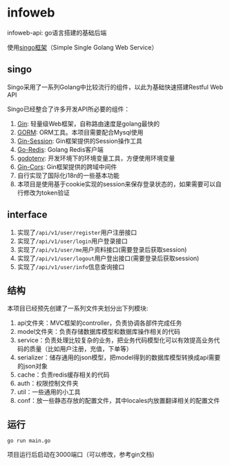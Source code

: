 # infoweb

infoweb-api: go语言搭建的基础后端

使用[singo框架](https://singo.gourouting.com/)（Simple Single Golang Web Service）

## singo

Singo采用了一系列Golang中比较流行的组件，以此为基础快速搭建Restful Web API

Singo已经整合了许多开发API所必要的组件：

1. [Gin](https://github.com/gin-gonic/gin): 轻量级Web框架，自称路由速度是golang最快的 
2. [GORM](http://gorm.io/docs/index.html): ORM工具。本项目需要配合Mysql使用 
3. [Gin-Session](https://github.com/gin-contrib/sessions): Gin框架提供的Session操作工具
4. [Go-Redis](https://github.com/go-redis/redis): Golang Redis客户端
5. [godotenv](https://github.com/joho/godotenv): 开发环境下的环境变量工具，方便使用环境变量
6. [Gin-Cors](https://github.com/gin-contrib/cors): Gin框架提供的跨域中间件
7. 自行实现了国际化i18n的一些基本功能
8. 本项目是使用基于cookie实现的session来保存登录状态的，如果需要可以自行修改为token验证

## interface

1. 实现了```/api/v1/user/register```用户注册接口
2. 实现了```/api/v1/user/login```用户登录接口
3. 实现了```/api/v1/user/me```用户资料接口(需要登录后获取session)
4. 实现了```/api/v1/user/logout```用户登出接口(需要登录后获取session)
5. 实现了```/api/v1/user/info```信息查询接口

## 结构

本项目已经预先创建了一系列文件夹划分出下列模块:

1. api文件夹：MVC框架的controller，负责协调各部件完成任务
2. model文件夹：负责存储数据库模型和数据库操作相关的代码
3. service：负责处理比较复杂的业务，把业务代码模型化可以有效提高业务代码的质量（比如用户注册，充值，下单等）
4. serializer：储存通用的json模型，把model得到的数据库模型转换成api需要的json对象
5. cache：负责redis缓存相关的代码
6. auth：权限控制文件夹
7. util：一些通用的小工具
8. conf：放一些静态存放的配置文件，其中locales内放置翻译相关的配置文件

## 运行

```shell
go run main.go
```

项目运行后启动在3000端口（可以修改，参考gin文档)
